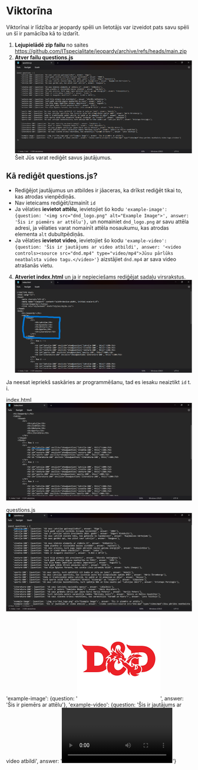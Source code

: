 # Viktorīna

Viktorīnai ir līdzība ar jeopardy spēli un lietotājs var izveidot pats savu spēli un šī ir pamācība kā to izdarīt.

1. **Lejupielādē zip failu** no saites https://github.com/ITspecialitate/jeopardy/archive/refs/heads/main.zip
2. **Atver failu questions.js** ![questions.js img](questions_js.png) Šeit Jūs varat rediģēt savus jautājumus.
   
## Kā rediģēt questions.js?

* Rediģējot jautājumus un atbildes ir jāaceras, ka drīkst rediģēt tikai to, kas atrodas vienpēdiņās.
* Nav ieteicams rediģēt/izmainīt `id`
* Ja vēlaties **ievietot attēlu**, ievietojiet šo kodu `'example-image': {question: '<img src="dnd_logo.png" alt="Example Image">', answer: 'Šis ir piemērs ar attēlu'},` un nomainiet `dnd_logo.png` ar savu attēla adresi, ja vēlaties varat nomainīt attēla nosaukumu, kas atrodas elementa `alt` dubultpēdiņās.
* Ja vēlaties **ievietot video**, ievietojiet šo kodu `'example-video': {question: 'Šis ir jautājums ar video atbildi', answer: '<video controls><source src="dnd.mp4" type="video/mp4">Jūsu pārlūks neatbalsta video tagu.</video>'}` aizstājiet `dnd.mp4` ar sava video atrašanās vietu. 

4. **Atveriet index.html** un ja ir nepieciešams rediģējat sadaļu virsrakstus. ![index.html img](index_html_tages.png)

Ja neesat iepriekš saskāries ar programmēšanu, tad es iesaku neaiztikt `id` t. i. 

index.html ![index.html id img](index_html_id.png)

questions.js ![questions.js id img](questions_js_id.png)

'example-image': {question: '<img src="dnd_logo.png" alt="Example Image">', answer: 'Šis ir piemērs ar attēlu'},
'example-video': {question: 'Šis ir jautājums ar video atbildi', answer: '<video controls><source src="dnd.mp4" type="video/mp4">Jūsu pārlūks neatbalsta video tagu.</video>'}
